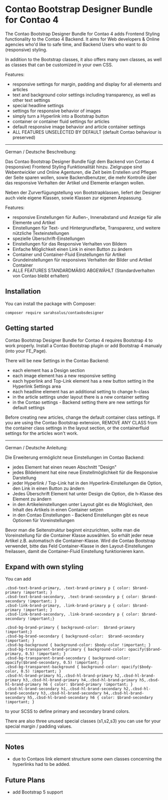 # Contao Bootstrap Designer Bundle for Contao 4

The Contao Bootstrap Designer Bundle for Contao 4 adds Frontend Styling functionality to the Contao 4 Backend.
It aims for Web developers & Online agencies who'd like to safe time, and Backend Users who want to do (responsive) styling. 

In addition to the Bootstrap classes, it also offers many own classes, as well as classes that can be customized in your own CSS.

Features:
- responsive settings for margin, padding and display for all elements and articles
- text and background color settings including transparency, as well as other text settings
- special headline settings
- settings for responsive behavior of images
- simply turn a Hyperlink into a Bootstrap button
- container or container fluid settings for articles
- default responsive image behavior and article container settings
- ALL FEATURES UNSELECTED BY DEFAULT (default Contao behaviour is preserved)

---

German / Deutsche Beschreibung:

Das Contao Bootstrap Designer Bundle fügt dem Backend von Contao 4 (responsive) Frontend Styling Funktionalität hinzu.
Zielgruppe sind Webentwickler und Online Agenturen, die Zeit beim Erstellen und Pflegen der Seite sparen wollen,
sowie Backendbenutzer, die mehr Kontrolle über das responsive Verhalten der Artikel und Elemente erlangen wollen.

Neben der Zurverfügungstellung von Bootstrapklassen, liefert der Designer auch viele eigene Klassen, sowie Klassen zur eigenen Anpassung.

Features:
- responsive Einstellungen für Außen-, Innenabstand und Anzeige für alle Elemente und Artikel
- Einstellungen für Text- und Hintergrundfarbe, Transparenz, und weitere nützliche Texteinstellungen
- spezielle Überschrift-Einstellungen
- Einstellungen für das Responsive Verhalten von Bildern
- Einfache Möglichkeit einen Link in einen Button zu ändern
- Container und Container-Fluid Einstellungen für Artikel
- Grundeinstellungen für responsives Verhalten der Bilder und Artikel Container
- ALLE FEATURES STANDARDMÄßIG ABGEWÄHLT (Standardverhalten von Contao bleibt erhalten)


## Installation

You can install the package with Composer:

```
composer require sarahsolus/contaobsdesigner
```

## Getting started

Contao Bootstrap Designer Bundle for Contao 4 requires Bootstrap 4 to work properly.
Install a Contao Bootstrap plugin or add Bootstrap 4 manualy (into your FE_Page).

There will be new Settings in the Contao Backend:

- each element has a Design section
- each image element has a new responsive setting
- each hyperlink and Top-Link element has a new button setting in the Hyperlink Settings area
- each headline element has an additional setting to change h-class
- in the article settings under layout there is a new container setting
- in the Contao settings - Backend setting there are new settings for default settings

Before creating new articles, change the default container class settings.
If you are using the Contao Bootstrap extension, REMOVE ANY CLASS from the container class settings in the layout section,
or the containerfluid settings for the articles won't work.

---

German / Deutsche Anleitung:

Die Erweiterung ermöglicht neue Einstellungen im Contao Backend:

- jedes Element hat einen neuen Abschnitt "Design"
- jedes Bildelement hat eine neue Einstellmöglichkeit für die Responsive Darstellung
- jeder Hyperlink / Top-Link hat in den Hyperlink-Einstellungen die Option, den Link in einen Button zu ändern
- Jedes Überschrift Element hat unter Design die Option, die h-Klasse des Element zu ändern
- in den Artikeleinstellungen unter Layout gibt es die Möglichkeit, den Inhalt des Artikels in einen Container setzen
- in den Contao Einstellungen - Backend Einstellungen gibt es neue Optionen für Voreinstellungen

Bevor man die Seitenstruktur beginnt einzurichten, sollte man die Voreinstellung für die Container Klasse auswählen.
So erhält jeder neue Artikel z.B. automatisch die Container-Klasse.
Wird die Contao Bootstrap verwendet, bitte das Feld Container-Klasse in den Layout-Einstellungen freilassen, damit die Container-Fluid Einstellung funktionieren kann.


## Expand with own styling

You can add

```
.cbsd-text-brand-primary, .text-brand-primary p { color: $brand-primary !important; }
.cbsd-text-brand-secondary, .text-brand-secondary p { color: $brand-secondary !important; }
.cbsd-link-brand-primary, .link-brand-primary p { color: $brand-primary !important; }
.cbsd-link-brand-secondary, .link-brand-secondary p { color: $brand-secondary !important;}

.cbsd-bg-brand-primary { background-color:  $brand-primary !important;}
.cbsd-bg-brand-secondary { background-color:  $brand-secondary !important; }
.cbsd-bg-background { background-color: $body-color !important; }
.cbsd-bg-transparent-brand-primary { background-color: opacify($brand-primary, 0.5) !important; }
.cbsd-bg-transparent-brand-secondary { background-color: opacify($brand-secondary, 0.5) !important; }
.cbsd-bg-transparent-background { background-color: opacify($body-color, 0.5) !important; }
.cbsd-hl-brand-primary h1,.cbsd-hl-brand-primary h2,.cbsd-hl-brand-primary h3,.cbsd-hl-brand-primary h4,.cbsd-hl-brand-primary h5,.cbsd-hl-brand-primary h6 { color: $brand-primary !important; }
.cbsd-hl-brand-secondary h1,.cbsd-hl-brand-secondary h2,.cbsd-hl-brand-secondary h3,.cbsd-hl-brand-secondary h4,.cbsd-hl-brand-secondary h5,.cbsd-hl-brand-secondary h6 { color: $brand-secondary !important; }
```

to your SCSS to define primary and secondary brand colors.

There are also three unused special classes (s1,s2,s3) you can use for your special margin / padding values.

---

## Notes

- due to Contaos link element structure some own classes concerning the hyperlinks had to be added.


## Future Plans
- add Bootstrap 5 support












